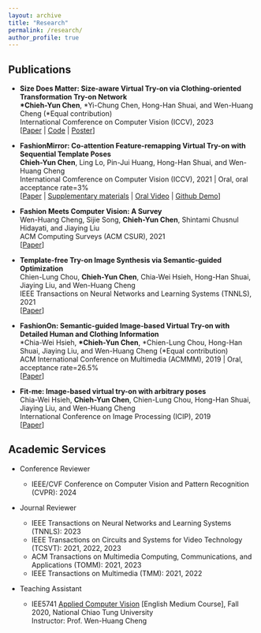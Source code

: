 ```yaml
---
layout: archive
title: "Research"
permalink: /research/
author_profile: true
---
```


## Publications
- **Size Does Matter: Size-aware Virtual Try-on via Clothing-oriented Transformation Try-on Network** 
<br> **\*Chieh-Yun Chen**, \*Yi-Chung Chen, Hong-Han Shuai, and Wen-Huang Cheng (\*Equal contribution)
<br> International Comference on Computer Vision (ICCV), 2023
<br> [[Paper](https://openaccess.thecvf.com/content/ICCV2023/papers/Chen_Size_Does_Matter_Size-aware_Virtual_Try-on_via_Clothing-oriented_Transformation_Try-on_ICCV_2023_paper.pdf) 
\| [Code](https://github.com/cotton6/COTTON-size-does-matter)
\| [Poster](https://drive.google.com/file/d/1Q0akJasw3Z3O-4YECa-4GkUs-A-pv9pr/view?usp=sharing)]


- **FashionMirror: Co-attention Feature-remapping Virtual Try-on with Sequential Template Poses** 
<br> **Chieh-Yun Chen**, Ling Lo, Pin-Jui Huang, Hong-Han Shuai, and Wen-Huang Cheng
<br> International Comference on Computer Vision (ICCV), 2021 | Oral, oral acceptance rate=3%
<br> [[Paper](https://openaccess.thecvf.com/content/ICCV2021/papers/Chen_FashionMirror_Co-Attention_Feature-Remapping_Virtual_Try-On_With_Sequential_Template_Poses_ICCV_2021_paper.pdf) 
\| [Supplementary materials](https://openaccess.thecvf.com/content/ICCV2021/supplemental/Chen_FashionMirror_Co-Attention_Feature-Remapping_ICCV_2021_supplemental.pdf) 
\| [Oral Video](https://youtu.be/1qPQWZmUbow) 
\| [Github Demo](https://github.com/FashionMirror/FashionMirror)]

- **Fashion Meets Computer Vision: A Survey** 
<br> Wen-Huang Cheng, Sijie Song, **Chieh-Yun Chen**, Shintami Chusnul Hidayati, and Jiaying Liu
<br> ACM Computing Surveys (ACM CSUR), 2021 
<br> [[Paper](https://dl.acm.org/doi/pdf/10.1145/3447239)] 

- **Template-free Try-on Image Synthesis via Semantic-guided Optimization** 
<br> Chien-Lung Chou, **Chieh-Yun Chen**, Chia-Wei Hsieh, Hong-Han Shuai, Jiaying Liu, and Wen-Huang Cheng
<br> IEEE Transactions on Neural Networks and Learning Systems (TNNLS), 2021 
<br> [[Paper](https://arxiv.org/pdf/2102.03503.pdf)]

- **FashionOn: Semantic-guided Image-based Virtual Try-on with Detailed Human and Clothing Information** 
<br> \*Chia-Wei Hsieh, **\*Chieh-Yun Chen**, \*Chien-Lung Chou, Hong-Han Shuai, Jiaying Liu, and Wen-Huang Cheng (*Equal contribution)
<br> ACM International Conference on Multimedia (ACMMM), 2019 | Oral, acceptance rate=26.5%
<br> [[Paper](http://39.96.165.147/Pub%20Files/2019/hcw_mm19.pdf)]

- **Fit-me: Image-based virtual try-on with arbitrary poses** 
<br> Chia-Wei Hsieh, **Chieh-Yun Chen**, Chien-Lung Chou, Hong-Han Shuai, Jiaying Liu, and Wen-Huang Cheng
<br> International Conference on Image Processing (ICIP), 2019 
<br> [[Paper](https://ieeexplore.ieee.org/document/8803681)]


## Academic Services

- Conference Reviewer
  * IEEE/CVF Conference on Computer Vision and Pattern Recognition (CVPR): 2024

- Journal Reviewer
  * IEEE Transactions on Neural Networks and Learning Systems (TNNLS): 2023
  * IEEE Transactions on Circuits and Systems for Video Technology (TCSVT): 2021, 2022, 2023
  * ACM Transactions on Multimedia Computing, Communications, and Applications (TOMM): 2021, 2023
  * IEEE Transactions on Multimedia (TMM): 2021, 2022


- Teaching Assistant
  * IEE5741 [Applied Computer Vision](https://timetable.nycu.edu.tw/?r=main/crsoutline&Acy=110&Sem=1&CrsNo=5043&lang=zh-tw) [English Medium Course], Fall 2020, National Chiao Tung University
<br> Instructor: Prof. Wen-Huang Cheng
